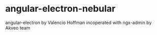 # angular-electron-nebular
angular-electron by Valencio Hoffman incoperated with ngx-admin by Akveo team
